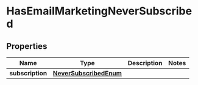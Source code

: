 
# HasEmailMarketingNeverSubscribed

## Properties
| Name | Type | Description | Notes |
| ------------ | ------------- | ------------- | ------------- |
| **subscription** | [**NeverSubscribedEnum**](NeverSubscribedEnum.md) |  |  |



